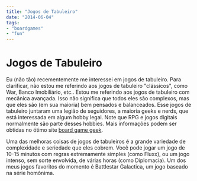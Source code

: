 ```yaml
---
title: "Jogos de Tabuleiro"
date: "2014-06-04"
tags:
- "boardgames"
- "fun"
---
```


# Jogos de Tabuleiro

Eu (não tão) recementemente me interessei em jogos de tabuleiro. Para
clarificar, não estou me referindo aos jogos de tabuleiro "clássicos", como War,
Banco Imobiliário, etc.. Estou me referindo aos jogos de tabuleiro com mecânica
avançada. Isso não significa que todos eles são complexos, mas que eles são (em
sua maioria) bem pensados e balanceados.
Esse jogos de tabuleiro juntaram uma legião de seguidores, a maioria geeks e
nerds, que está interessada em algum hobby legal. Note que RPG e jogos digitais
normalmente são parte desses hobbies.
Mais informações podem ser obtidas no ótimo site [board game
geek](http://www.boardgamegeek.com).

Uma das melhoras coisas de jogos de tabuleiros é a grande variedade de
complexidade e seriedade que eles cobrem. Você pode jogar um jogo de 10-15
minutos com regras extremamente simples (como Fluxx), ou um jogo intenso, sem
sorte envolvida, de várias horas (como Diplomacia). Um dos meus jogos favoritos
do momento é Battlestar Galactica, um jogo baseado na série homônima.
